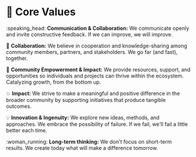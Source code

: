 # 🩵 Core Values

:speaking\_head: **Communication & Collaboration:** We communicate openly and invite constructive feedback. If we can improve, we will improve.

:handshake: **Collaboration:** We believe in cooperation and knowledge-sharing among community members, partners, and stakeholders. We go far (and fast), together.

:muscle: **Community Empowerment & Impact:** We provide resources, support, and opportunities so individuals and projects can thrive within the ecosystem. Catalyzing growth, from the bottom up.

:boom: **Impact:** We strive to make a meaningful and positive difference in the broader community by supporting initiatives that produce tangible outcomes.&#x20;

:bulb: **Innovation & Ingenuity:** We explore new ideas, methods, and approaches. We embrace the possibility of failure. If we fail, we'll fail a little better each time.

:woman\_running: **Long-term thinking:** We don't focus on short-term results. We create today what will make a difference tomorrow.

